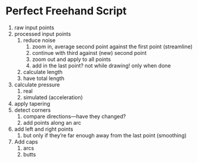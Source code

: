 # Perfect Freehand Script

1. raw input points
2. processed input points 
    1. reduce noise
        1. zoom in, average second point against the first point (streamline)
        2. continue with third against (new) second point
        3. zoom out and apply to all points
        4. add in the last point? not while drawing! only when done
    2. calculate length
    3. have total length
3. calculate pressure
    1. real
    2. simulated (acceleration)
4. apply tapering
5. detect corners
    1. compare directions—have they changed?
    2. add points along an arc
6. add left and right points
    1. but only if they’re far enough away from the last point (smoothing)
7. Add caps
    1. arcs
    2. butts